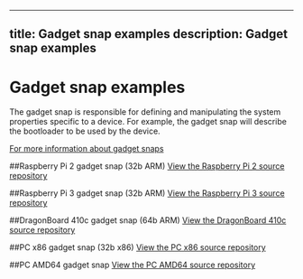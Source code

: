 ----
title: Gadget snap examples
description: Gadget snap examples
----

# Gadget snap examples

The gadget snap is responsible for defining and manipulating the system properties specific to a device. For example, the gadget snap will describe the bootloader to be used by the device.

[For more information about gadget snaps](http://docs.ubuntu.com/core/en/guides/build-device/gadget)


##Raspberry Pi 2 gadget snap (32b ARM)
[View the Raspberry Pi 2 source repository](https://github.com/snapcore/pi2-gadget)

##Raspberry Pi 3 gadget snap (32b ARM)
[View the Raspberry Pi 3 source repository](https://github.com/snapcore/pi3-gadget)

##DragonBoard 410c gadget snap (64b ARM)
[View the DragonBoard 410c source repository](https://github.com/snapcore/dragonboard-gadget)

##PC x86 gadget snap (32b x86)
[View the PC x86 source repository](https://github.com/snapcore/pc-i386-gadget)

##PC AMD64 gadget snap
[View the PC AMD64 source repository](https://github.com/snapcore/pc-amd64-gadget)
